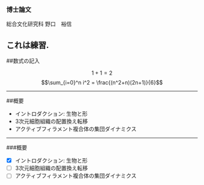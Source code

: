 ### 博士論文
 総合文化研究科
 野口　裕信

これは練習.
---
##数式の記入

$$1+1=2$$
$$\sum_{i=0}^n i^2 = \frac{(n^2+n)(2n+1)}{6}$$

---
##概要
- イントロダクション: 生物と形
- 3次元細胞組織の配置換え転移
- アクティブフィラメント複合体の集団ダイナミクス
---
###概要
- [x] イントロダクション: 生物と形
- [ ] 3次元細胞組織の配置換え転移
- [ ] アクティブフィラメント複合体の集団ダイナミクス